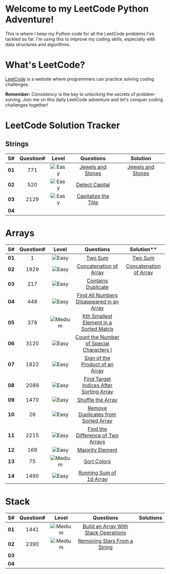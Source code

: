 # Welcome to my LeetCode Python Adventure!

This is where I keep my Python code for all the LeetCode problems I've tackled so far. I'm using this to improve my coding skills, especially with data structures and algorithms.

# What's LeetCode?

[LeetCode](https://leetcode.com/) is a website where programmers can practice solving coding challenges.

**Remember:** _Consistency_ is the key to unlocking the secrets of problem-solving. Join me on this daily LeetCode adventure and let's conquer coding challenges together!

# LeetCode Solution Tracker

## Strings

| **S#** | **Question#** |                             **Level**                              |                                **Questions**                                |                                                  **Solution**                                                   |
| :----: | :-----------: | :----------------------------------------------------------------: | :-------------------------------------------------------------------------: | :-------------------------------------------------------------------------------------------------------------: |
| **01** |      771      | <img src='https://img.shields.io/badge/Easy-darkcyan' alt='Easy'/> |    [Jewels and Stones](https://leetcode.com/problems/jewels-and-stones/)    | [Jewels and Stones](https://github.com/aamna-ansari/PythonicLeetCode/blob/main/Arrays/Jewels%20and%20Stones.py) |
| **02** |      520      | <img src='https://img.shields.io/badge/Easy-darkcyan' alt='Easy'/> |       [Detect Capital](https://leetcode.com/problems/detect-capital/)       |                                                                                                                 |
| **03** |     2129      | <img src='https://img.shields.io/badge/Easy-darkcyan' alt='Easy'/> | [Capitalize the Title](https://leetcode.com/problems/capitalize-the-title/) |                                                                                                                 |
| **04** |               |                                                                    |                                                                             |                                                                                                                 |

# Arrays

| **S#** | **Question#** |                                **Level**                                 |                                                    **Questions**                                                    |                                                     **Solution\*\***                                                      |
| :----: | :-----------: | :----------------------------------------------------------------------: | :-----------------------------------------------------------------------------------------------------------------: | :-----------------------------------------------------------------------------------------------------------------------: |
| **01** |       1       |    <img src='https://img.shields.io/badge/Easy-darkcyan' alt='Easy'/>    |                                  [Two Sum](https://leetcode.com/problems/two-sum/)                                  |                 [Two Sum](https://github.com/aamna-ansari/PythonicLeetCode/blob/main/Arrays/Two%20Sum.py)                 |
| **02** |     1929      |    <img src='https://img.shields.io/badge/Easy-darkcyan' alt='Easy'/>    |                   [Concatenation of Array](https://leetcode.com/problems/concatenation-of-array/)                   | [Concatenation of Array](https://github.com/aamna-ansari/PythonicLeetCode/blob/main/Arrays/Concatenation%20of%20Array.py) |
| **03** |      217      |    <img src='https://img.shields.io/badge/Easy-darkcyan' alt='Easy'/>    |                       [Contains Duplicate](https://leetcode.com/problems/contains-duplicate/)                       |
| **04** |      448      |    <img src='https://img.shields.io/badge/Easy-darkcyan' alt='Easy'/>    | [Find All Numbers Disappeared in an Array](https://leetcode.com/problems/find-all-numbers-disappeared-in-an-array/) |
| **05** |      378      | <img src='https://img.shields.io/badge/Medium-darkorange' alt='Medium'/> |  [Kth Smallest Element in a Sorted Matrix](https://leetcode.com/problems/kth-smallest-element-in-a-sorted-matrix/)  |
| **06** |     3120      |    <img src='https://img.shields.io/badge/Easy-darkcyan' alt='Easy'/>    | [Count the Number of Special Characters I](https://leetcode.com/problems/count-the-number-of-special-characters-i/) |                                                                                                                           |
| **07** |     1822      |    <img src='https://img.shields.io/badge/Easy-darkcyan' alt='Easy'/>    |          [Sign of the Product of an Array](https://leetcode.com/problems/sign-of-the-product-of-an-array/)          |                                                                                                                           |
| **08** |     2089      |    <img src='https://img.shields.io/badge/Easy-darkcyan' alt='Easy'/>    |  [Find Target Indices After Sorting Array](https://leetcode.com/problems/find-target-indices-after-sorting-array/)  |                                                                                                                           |
| **09** |     1470      |    <img src='https://img.shields.io/badge/Easy-darkcyan' alt='Easy'/>    |                        [Shuffle the Array](https://leetcode.com/problems/shuffle-the-array/)                        |                                                                                                                           |
| **10** |      26       |    <img src='https://img.shields.io/badge/Easy-darkcyan' alt='Easy'/>    |      [Remove Duplicates from Sorted Array](https://leetcode.com/problems/remove-duplicates-from-sorted-array/)      |                                                                                                                           |
| **11** |     2215      |    <img src='https://img.shields.io/badge/Easy-darkcyan' alt='Easy'/>    |        [Find the Difference of Two Arrays](https://leetcode.com/problems/find-the-difference-of-two-arrays/)        |                                                                                                                           |
| **12** |      169      |    <img src='https://img.shields.io/badge/Easy-darkcyan' alt='Easy'/>    |                         [Majority Element](https://leetcode.com/problems/majority-element/)                         |                                                                                                                           |
| **13** |      75       | <img src='https://img.shields.io/badge/Medium-darkorange' alt='Medium'/> |                              [Sort Colors](https://leetcode.com/problems/sort-colors/)                              |                                                                                                                           |
| **14** |     1480      |    <img src='https://img.shields.io/badge/Easy-darkcyan' alt='Easy'/>    |                  [Running Sum of 1d Array](https://leetcode.com/problems/running-sum-of-1d-array/)                  |                                                                                                                           |

# Stack

| **S#** | **Question#** |                                **Level**                                 |                                                **Questions**                                                | **Solutions** |
| :----: | :-----------: | :----------------------------------------------------------------------: | :---------------------------------------------------------------------------------------------------------: | :-----------: |
| **01** |     1441      | <img src='https://img.shields.io/badge/Medium-darkorange' alt='Medium'/> | [Build an Array With Stack Operations](https://leetcode.com/problems/build-an-array-with-stack-operations/) |               |
| **02** |     2390      | <img src='https://img.shields.io/badge/Medium-darkorange' alt='Medium'/> |         [Removing Stars From a String](https://leetcode.com/problems/removing-stars-from-a-string/)         |               |
| **03** |               |                                                                          |                                                                                                             |               |
| **04** |               |                                                                          |                                                                                                             |               |
